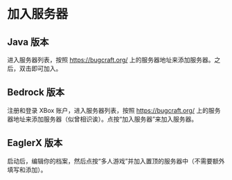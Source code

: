 # 加入服务器

## Java 版本

进入服务器列表，按照 https://bugcraft.org/ 上的服务器地址来添加服务器。之后，双击即可加入。

## Bedrock 版本

注册和登录 XBox 账户，进入服务器列表，按照 https://bugcraft.org/ 上的服务器地址来添加服务器（似曾相识诶）。点按“加入服务器”来加入服务器。

## EaglerX 版本

启动后，编辑你的档案，然后点按“多人游戏”并加入置顶的服务器中（不需要额外填写和添加）。
